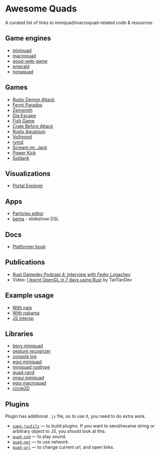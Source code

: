 # Awesome Quads

A curated list of links to miniquad/macroquad-related code & resources.

## Game engines

- [miniquad](https://github.com/not-fl3/miniquad)
- [macroquad](https://github.com/not-fl3/macroquad)
- [good-web-game](https://github.com/not-fl3/good-web-game)
- [emerald](https://github.com/Bombfuse/emerald)
- [nonaquad](https://github.com/nokola/nonaquad)

## Games

- [Rusty Demon Attack](https://github.com/TanTanDev/rusty_demon_attack)
- [Fermi Paradox](https://github.com/tversteeg/ld46)
- [Zemeroth](https://github.com/ozkriff/zemeroth)
- [Dig Escape](https://github.com/TanTanDev/DigEscape)
- [Fish Game](https://github.com/heroiclabs/fishgame-macroquad)
- [Crate Before Attack](https://cratebeforeattack.com)
- [Rusty Aquarium](https://github.com/ollej/rusty-aquarium)
- [Vollmond](https://puppetmaster.itch.io/vollmond)
- [rymd](https://profan.itch.io/rymd)
- [Scream mr. Jack](https://kakoeimon.itch.io/scream-mr-jack)
- [Power Kick](https://kakoeimon.itch.io/power-kick)
- [Soldank](https://github.com/smokku/soldank)

## Visualizations

- [Portal Explorer](https://github.com/optozorax/portal)

## Apps

- [Particles editor](https://github.com/not-fl3/particles-editor)
- [bema](https://github.com/yazgoo/bema) - slideshow DSL

## Docs

- [Platformer book](https://github.com/not-fl3/platformer-book)

## Publications

- [Rust Gamedev Podcast 4: Interview with Fedor Logachev](https://rustgamedev.com/episodes/interview-with-fedor-logachev)
- Video: [I learnt OpenGL in 7 days using Rust](https://youtube.com/watch?v=KEQIWqSq42k) by TanTanDev

## Example usage

- [With naia](https://github.com/naia-rs/naia-macroquad-example)
- [With nakama](https://github.com/heroiclabs/fishgame-macroquad)
- [JS interop](https://github.com/not-fl3/miniquad-js-interop-demo)

## Libraries

- [bevy miniquad](https://github.com/smokku/bevy_miniquad)
- [gesture recogrizer](https://github.com/optozorax/gesture-recognizer)
- [console log](https://github.com/canadaduane/sapp-console-log)
- [egui miniquad](https://github.com/not-fl3/egui-miniquad)
- [miniquad rusttype](https://github.com/not-fl3/miniquad_text_rusttype)
- [quad-rand](https://github.com/not-fl3/quad-rand)
- [imgui miniquad](https://github.com/not-fl3/imgui-miniquad-render)
- [egui macroquad](https://github.com/optozorax/egui-macroquad)
- [circle2D](https://github.com/koalefant/circle2d)

## Plugins

Plugin has additional `.js` file, so to use it, you need to do extra work.

* [`sapp-jsutils`](https://github.com/not-fl3/sapp-jsutils/) — to build plugins. If you want to send/receive string or arbitrary object to JS, you should look at this.
* [`quad-snd`](https://github.com/not-fl3/quad-snd) — to play sound.
* [`quad-net`](https://github.com/not-fl3/quad-net) — to use network.
* [`quad-url`](https://github.com/optozorax/quad-url) — to change current url, and open links.
